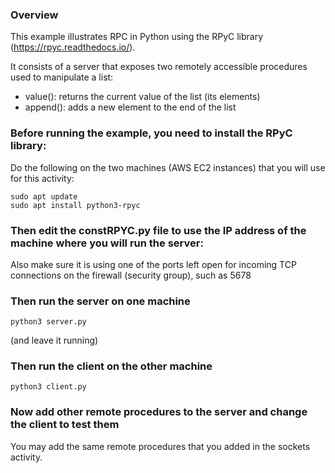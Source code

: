 ### Overview

This example illustrates RPC in Python using the RPyC library (https://rpyc.readthedocs.io/).

It consists of a server that exposes two remotely accessible procedures used to manipulate a list:

- value(): returns the current value of the list (its elements)
- append(): adds a new element to the end of the list

### Before running the example, you need to install the RPyC library:

Do the following on the two machines (AWS EC2 instances) that you will use for this activity:

    sudo apt update
    sudo apt install python3-rpyc

### Then edit the constRPYC.py file to use the IP address of the machine where you will run the server:

Also make sure it is using one of the ports left open for incoming TCP connections on the firewall (security group), such as 5678

### Then run the server on one machine

    python3 server.py

(and leave it running)

### Then run the client on the other machine

    python3 client.py

### Now add other remote procedures to the server and change the client to test them

You may add the same remote procedures that you added in the sockets activity.
